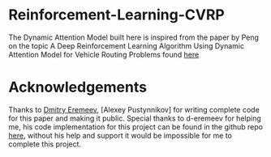 # Reinforcement-Learning-CVRP
The Dynamic Attention Model built here is inspired from the paper by Peng on the topic A Deep Reinforcement Learning Algorithm Using Dynamic Attention Model for Vehicle Routing Problems found [here](https://arxiv.org/abs/2002.03282)
# Acknowledgements
Thanks to [Dmitry Eremeev](https://github.com/d-eremeev/), [Alexey Pustynnikov] for writing complete code for this paper and making it public. Special thanks to d-eremeev for helping me, his code implementation for this project can be found in the github repo [here](https://github.com/d-eremeev/ADM-VRP), without his help and support it would be impossible  for me to complete this project.
